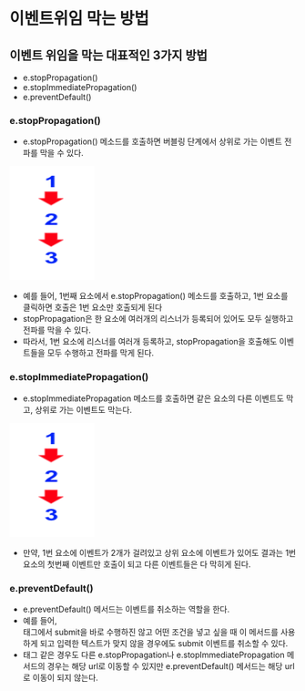 # 이벤트위임 막는 방법

## 이벤트 위임을 막는 대표적인 3가지 방법
- e.stopPropagation()
- e.stopImmediatePropagation()
- e.preventDefault()

### e.stopPropagation()
- e.stopPropagation() 메소드를 호출하면 버블링 단계에서 상위로 가는 이벤트 전파를 막을 수 있다.

<img src="./../Image/이벤트위임%20예제.png" width="150px" height="200px" title="px(픽셀) 크기 설정" alt="이벤트위임"></img>

- 예를 들어, 1번째 요소에서 e.stopPropagation() 메소드를 호출하고, 1번 요소를 클릭하면 호출은 1번 요소만 호출되게 된다
- stopPropagation은 한 요소에 여러개의 리스너가 등록되어 있어도 모두 실행하고 전파를 막을 수 있다.
- 따라서, 1번 요소에 리스너를 여러개 등록하고, stopPropagation을 호출해도 이벤트들을 모두 수행하고 전파를 막게 된다.

### e.stopImmediatePropagation()
- e.stopImmediatePropagation 메소드를 호출하면 같은 요소의 다른 이벤트도 막고, 상위로 가는 이벤트도 막는다.

<img src="./../Image/이벤트위임%20예제.png" width="150px" height="200px" title="px(픽셀) 크기 설정" alt="이벤트위임"></img>

- 만약, 1번 요소에 이벤트가 2개가 걸려있고 상위 요소에 이벤트가 있어도 결과는 1번 요소의 첫번째 이벤트만 호출이 되고 다른 이벤트들은 다 막히게 된다.

### e.preventDefault()
- e.preventDefault() 메서드는 이벤트를 취소하는 역할을 한다.
- 예를 들어, <form>태그에서 submit을 바로 수행하진 않고 어떤 조건을 넣고 싶을 때 이 메서드를 사용하게 되고 입력한 텍스트가 맞지 않을 경우에도 submit 이벤트를 취소할 수 있다.
- <a> 태그 같은 경우도 다른 e.stopPropagation나 e.stopImmediatePropagation 메서드의 경우는 해당 url로 이동할 수 있지만 e.preventDefault() 메서드는 해당 url로 이동이 되지 않는다.